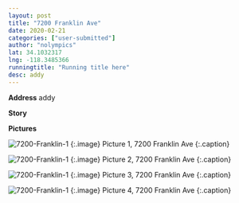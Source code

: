 ```yaml
---
layout: post
title: "7200 Franklin Ave"
date: 2020-02-21
categories: ["user-submitted"]
author: "nolympics"
lat: 34.1032317
lng: -118.3485366
runningtitle: "Running title here"
desc: addy
---
```

**Address**
addy

**Story**


**Pictures**

![7200-Franklin-1](https://dl.airtable.com/.attachmentThumbnails/fa871a9edaf09c605a4d3c28339632c3/e3403263)
   {:.image}
Picture 1, 7200 Franklin Ave
   {:.caption}

![7200-Franklin-1](https://dl.airtable.com/.attachmentThumbnails/4c7ffe67f8be8df5250a4f5f6c2b2b22/808be5d0)
   {:.image}
Picture 2, 7200 Franklin Ave
   {:.caption}

![7200-Franklin-1](https://dl.airtable.com/.attachmentThumbnails/731242d3dc35a88837377e799f0d85d0/398af7d3)
   {:.image}
Picture 3, 7200 Franklin Ave
   {:.caption}

![7200-Franklin-1](https://dl.airtable.com/.attachmentThumbnails/49c7de103846d39ef2f14bc2f1b17dec/8830d53f)
   {:.image}
Picture 4, 7200 Franklin Ave
   {:.caption}